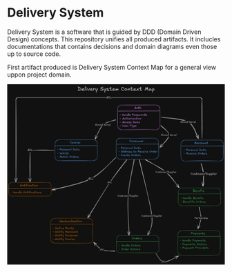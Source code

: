 # Delivery System

Delivery System is a software that is guided by DDD (Domain Driven Design) concepts. This repository unifies all produced artifacts. It inclucles documentations that contains decisions and domain diagrams even those up to source code.

First artifact produced is Delivery System Context Map for a general view uppon project domain.

![Delivery System Context Map](./docs/Excalidraw/Context%20Map/Context-Map-2025-05-26-2330.excalidraw.png)
